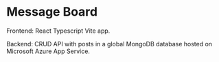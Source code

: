 # Message Board

Frontend: React Typescript Vite app.

Backend: CRUD API with posts in a global MongoDB database hosted on Microsoft Azure App Service.

